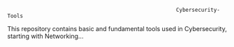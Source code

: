                                                           Cybersecurity-Tools


This repository contains basic and fundamental tools used in Cybersecurity, starting with Networking...
